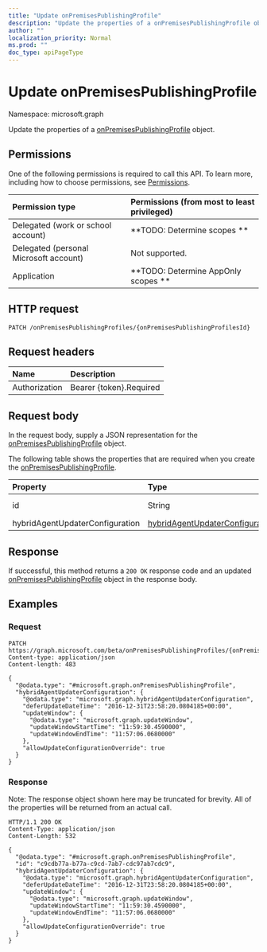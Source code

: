 ```yaml
---
title: "Update onPremisesPublishingProfile"
description: "Update the properties of a onPremisesPublishingProfile object."
author: ""
localization_priority: Normal
ms.prod: ""
doc_type: apiPageType
---
```


# Update onPremisesPublishingProfile

Namespace: microsoft.graph

Update the properties of a [onPremisesPublishingProfile](../resources/onpremisespublishingprofile.md) object.

## Permissions
One of the following permissions is required to call this API. To learn more, including how to choose permissions, see [Permissions](/concepts/permissions-reference.md).

|Permission type|Permissions (from most to least privileged)|
|:---|:---|
|Delegated (work or school account)|**TODO: Determine scopes **|
|Delegated (personal Microsoft account)|Not supported.|
|Application|**TODO: Determine AppOnly scopes **|

## HTTP request
<!-- {
  "blockType": "ignored"
}
-->
``` http
PATCH /onPremisesPublishingProfiles/{onPremisesPublishingProfilesId}
```

## Request headers
|Name|Description|
|:---|:---|
|Authorization|Bearer {token}.Required|

## Request body
In the request body, supply a JSON representation for the [onPremisesPublishingProfile](../resources/onpremisespublishingprofile.md) object.

The following table shows the properties that are required when you create the [onPremisesPublishingProfile](../resources/onpremisespublishingprofile.md).

|Property|Type|Description|
|:---|:---|:---|
|id|String| Inherited from [entity](../resources/entity.md)|
|hybridAgentUpdaterConfiguration|[hybridAgentUpdaterConfiguration](../resources/hybridagentupdaterconfiguration.md)||



## Response
If successful, this method returns a `200 OK` response code and an updated [onPremisesPublishingProfile](../resources/onpremisespublishingprofile.md) object in the response body.

## Examples

### Request
<!-- {
  "blockType": "request",
  "name": "update_onpremisespublishingprofile"
}
-->
``` http
PATCH https://graph.microsoft.com/beta/onPremisesPublishingProfiles/{onPremisesPublishingProfilesId}
Content-type: application/json
Content-length: 483

{
  "@odata.type": "#microsoft.graph.onPremisesPublishingProfile",
  "hybridAgentUpdaterConfiguration": {
    "@odata.type": "microsoft.graph.hybridAgentUpdaterConfiguration",
    "deferUpdateDateTime": "2016-12-31T23:58:20.0804185+00:00",
    "updateWindow": {
      "@odata.type": "microsoft.graph.updateWindow",
      "updateWindowStartTime": "11:59:30.4590000",
      "updateWindowEndTime": "11:57:06.0680000"
    },
    "allowUpdateConfigurationOverride": true
  }
}
```

### Response
Note: The response object shown here may be truncated for brevity. All of the properties will be returned from an actual call.
<!-- {
  "blockType": "response",
  "truncated": true
}
-->
``` http
HTTP/1.1 200 OK
Content-Type: application/json
Content-Length: 532

{
  "@odata.type": "#microsoft.graph.onPremisesPublishingProfile",
  "id": "c9cdb77a-b77a-c9cd-7ab7-cdc97ab7cdc9",
  "hybridAgentUpdaterConfiguration": {
    "@odata.type": "microsoft.graph.hybridAgentUpdaterConfiguration",
    "deferUpdateDateTime": "2016-12-31T23:58:20.0804185+00:00",
    "updateWindow": {
      "@odata.type": "microsoft.graph.updateWindow",
      "updateWindowStartTime": "11:59:30.4590000",
      "updateWindowEndTime": "11:57:06.0680000"
    },
    "allowUpdateConfigurationOverride": true
  }
}
```

